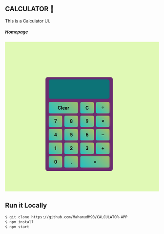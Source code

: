 ## CALCULATOR 🔲

This is a Calculator Ui. 

##### Homepage

![ScreenShot of Form](sreenshots/a.png)
## Run it Locally
```
$ git clone https://github.com/MahamudM90/CALCULATOR-APP
$ npm install
$ npm start
